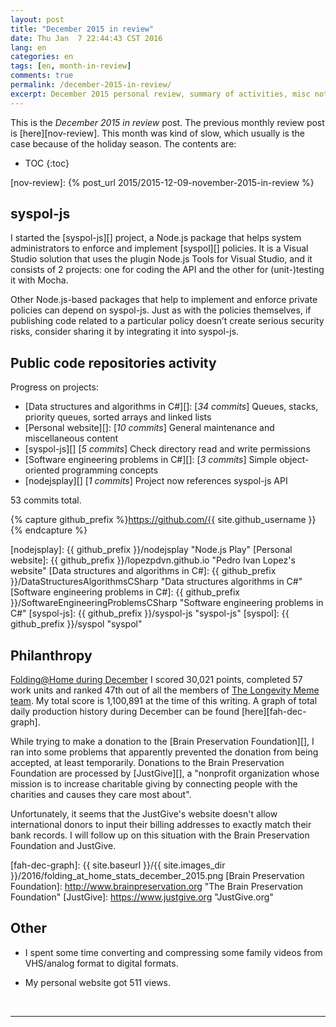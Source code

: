 ```yaml
---
layout: post
title: "December 2015 in review"
date: Thu Jan  7 22:44:43 CST 2016
lang: en
categories: en
tags: [en, month-in-review]
comments: true
permalink: /december-2015-in-review/
excerpt: December 2015 personal review, summary of activities, misc notes...
---
```


This is the *December 2015 in review* post. The previous monthly review post is
[here][nov-review].  This month was kind of slow, which usually is the case
because of the holiday season.  The contents are:

* TOC
{:toc}

[nov-review]: {% post_url 2015/2015-12-09-november-2015-in-review %}

## syspol-js ###########################################################

I started the [syspol-js][] project, a Node.js package that helps system
administrators to enforce and implement [syspol][] policies.  It is a Visual
Studio solution that uses the plugin Node.js Tools for Visual Studio, and it
consists of 2 projects: one for coding the API and the other for (unit-)testing
it with Mocha.

Other Node.js-based packages that help to implement and enforce private
policies can depend on syspol-js. Just as with the policies themselves, if
publishing code related to a particular policy doesn’t create serious security
risks, consider sharing it by integrating it into syspol-js.

## Public code repositories activity ###################################

Progress on projects:

- [Data structures and algorithms in C#][]: [*34 commits*] Queues, stacks,
  priority queues, sorted arrays and linked lists
- [Personal website][]: [*10 commits*] General maintenance and miscellaneous
  content
- [syspol-js][] [*5 commits*] Check directory read and write permissions
- [Software engineering problems in C#][]: [*3 commits*] Simple object-oriented
  programming concepts
- [nodejsplay][] [*1 commits*] Project now references syspol-js API

53 commits total.

{% capture github_prefix %}https://github.com/{{ site.github_username }}{% endcapture %}

[nodejsplay]: {{ github_prefix }}/nodejsplay "Node.js Play"
[Personal website]: {{ github_prefix }}/lopezpdvn.github.io "Pedro Ivan Lopez's website"
[Data structures and algorithms in C#]: {{ github_prefix }}/DataStructuresAlgorithmsCSharp "Data structures algorithms in C#"
[Software engineering problems in C#]: {{ github_prefix }}/SoftwareEngineeringProblemsCSharp "Software engineering problems in C#"
[syspol-js]: {{ github_prefix }}/syspol-js "syspol-js"
[syspol]: {{ github_prefix }}/syspol "syspol"

## Philanthropy #######################################################

[Folding@Home during December][fah-stats] I scored 30,021 points, completed 57
work units and ranked 47th out of all the members of [The Longevity Meme
team][].  My total score is 1,100,891 at the time of this writing.  A graph of
total daily production history during December can be found
[here][fah-dec-graph].

While trying to make a donation to the [Brain Preservation Foundation][], I ran
into some problems that apparently prevented the donation from being accepted,
at least temporarily. Donations to the Brain Preservation Foundation are
processed by [JustGive][], a "nonprofit organization whose mission is to
increase charitable giving by connecting people with the charities and causes
they care most about".

Unfortunately, it seems that the JustGive's website doesn't allow international
donors to input their billing addresses to exactly match their bank records. I
will follow up on this situation with the Brain Preservation Foundation and
JustGive.

[fah-stats]: http://folding.extremeoverclocking.com/user_summary.php?s=&u=648628 "dreilopz - User Summary - EXTREME Overclocking Folding @ Home Stats"
[The Longevity Meme team]: http://folding.extremeoverclocking.com/user_list.php?s=&t=32461 "The Longevity Meme Individual Users List"
[fah-dec-graph]: {{ site.baseurl }}/{{ site.images_dir }}/2016/folding_at_home_stats_december_2015.png
[Brain Preservation Foundation]: http://www.brainpreservation.org "The Brain Preservation Foundation"
[JustGive]: https://www.justgive.org "JustGive.org"

## Other ###############################################################

- I spent some time converting and compressing some family videos from
  VHS/analog format to digital formats.

- My personal website got 511 views.

<br/>

---
